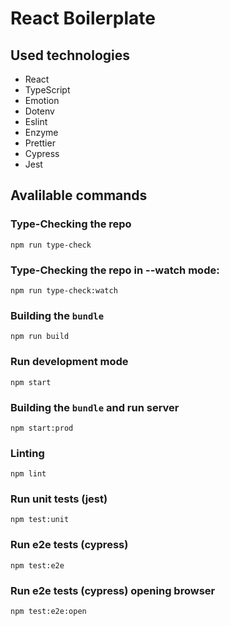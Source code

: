 # React Boilerplate

## Used technologies

-   React
-   TypeScript
-   Emotion
-   Dotenv
-   Eslint
-   Enzyme
-   Prettier
-   Cypress
-   Jest

## Avalilable commands

### Type-Checking the repo

```shell
npm run type-check
```

### Type-Checking the repo in --watch mode:

```shell
npm run type-check:watch
```

### Building the `bundle`

```shell
npm run build
```

### Run development mode

```shell
npm start
```

### Building the `bundle` and run server

```shell
npm start:prod
```

### Linting

```shell
npm lint
```

### Run unit tests (jest)

```shell
npm test:unit
```

### Run e2e tests (cypress)

```shell
npm test:e2e
```

### Run e2e tests (cypress) opening browser

```shell
npm test:e2e:open
```
